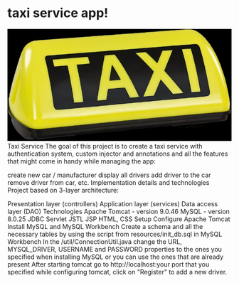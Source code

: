 # taxi service app!
![img_1.png](img_1.png)
Taxi Service
The goal of this project is to create a taxi service with authentication system, custom injector and annotations and all the features that might come in handy while managing the app:

create new car / manufacturer
display all drivers
add driver to the car
remove driver from car, etc.
Implementation details and technologies
Project based on 3-layer architecture:

Presentation layer (controllers)
Application layer (services)
Data access layer (DAO)
Technologies
Apache Tomcat - version 9.0.46
MySQL - version 8.0.25
JDBC
Servlet
JSTL
JSP
HTML, CSS
Setup
Configure Apache Tomcat
Install MySQL and MySQL Workbench
Create a schema and all the necessary tables by using the script from resources/init_db.sql in MySQL Workbench
In the /util/ConnectionUtil.java change the URL, MYSQL_DRIVER, USERNAME and PASSWORD properties to the ones you specified when installing MySQL or you can use the ones that are already present
After starting tomcat go to http://localhost:your port that you specified while configuring tomcat, click on "Register" to add a new driver.